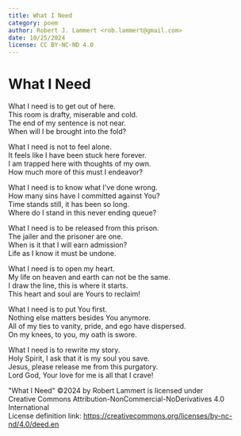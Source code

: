 ```yaml
---
title: What I Need
category: poem
author: Robert J. Lammert <rob.lammert@gmail.com>
date: 10/25/2024
license: CC BY-NC-ND 4.0
---
```


# What I Need

What I need is to get out of here.  
This room is drafty, miserable and cold.  
The end of my sentence is not near.  
When will I be brought into the fold?  

What I need is not to feel alone.  
It feels like I have been stuck here forever.  
I am trapped here with thoughts of my own.  
How much more of this must I endeavor?  

What I need is to know what I've done wrong.  
How many sins have I committed against You?  
Time stands still, it has been so long.  
Where do I stand in this never ending queue?  

What I need is to be released from this prison.  
The jailer and the prisoner are one.  
When is it that I will earn admission?  
Life as I know it must be undone.  

What I need is to open my heart.  
My life on heaven and earth can not be the same.  
I draw the line, this is where it starts.  
This heart and soul are Yours to reclaim!  

What I need is to put You first.  
Nothing else matters besides You anymore.  
All of my ties to vanity, pride, and ego have dispersed.  
On my knees, to you, my oath is swore.  

What I need is to rewrite my story.  
Holy Spirit, I ask that it is my soul you save.  
Jesus, please release me from this purgatory.  
Lord God, Your love for me is all that I crave!  


"What I Need" ©2024 by Robert Lammert is licensed under  
Creative Commons Attribution-NonCommercial-NoDerivatives 4.0 International  
License definition link: https://creativecommons.org/licenses/by-nc-nd/4.0/deed.en

